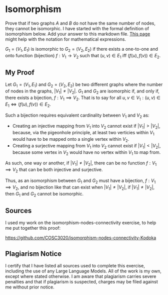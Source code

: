 # Isomorphism

Prove that if two graphs $A$ and $B$ do not have the same number of nodes, they
cannot be isomorphic. I have started with the formal definition of isomorphism
below. Add your answer to this markdown file. [This
page](https://docs.github.com/en/get-started/writing-on-github/working-with-advanced-formatting/writing-mathematical-expressions)
might help with the notation for mathematical expressions.

$G_1=(V_1 , E_1)$ is isomorphic to $G_2 = (V_2, E_2)$ if there exists a
one-to-one and onto function (bijection) $f: V_1 \rightarrow V_2$ such that $(u,v)
\in E_1$ iff $(f(u),f(v)) \in E_2$.

## My Proof

Let $G_1 = (V_1, E_1)$ and $G_2 = (V_2, E_2)$ be two different graphs where the
number of nodes in the graphs, $|V_1| \neq |V_2|$. $G_1$ and $G_2$ are isomorphic
if, and only if, there exists a bijection, $f: V_1 \implies V_2$. That is to
say for all $u, v \in V_1: (u, v) \in E_1 \Longleftrightarrow (f(u), f(v)) \in E_2$.  

Such a bijection requires equivalent cardinality between $V_1$ and $V_2$ as:  

* Creating an injective mapping from $V_1$ into $V_2$ cannot exist if $|V_1| >
  |V_2|$, because, via the pigeonhole principle, at least two verticies within
  $V_1$ would have to be mapped onto a single vertex within $V_2$.
* Creating a surjective mapping from $V_1$ into $V_2$ cannot exist if $|V_1| <
  |V_2|$, because some vertex in $V_2$ would have no vertex within $V_1$ to
  map from.
  
As such, one way or another, if $|V_1| \neq |V_2|$, there can be no function $f:
V_1 \implies V_2$ that can be both injective and surjective.  

Thus, as an isomorphism between $G_1$ and $G_2$ must have a bijection, $f: V_1
\implies V_2$, and no bijection like that can exist when $|V_1| \neq |V_2|$, if
$|V_1| \neq |V_2|$, then $G_1$ and $G_2$ cannot be isomorphic.  

## Sources

I used my work on the isomorphism-nodes-connectivity exercise, to help me put
together this proof:  

https://github.com/COSC3020/isomorphism-nodes-connectivity-Kodoka  

## Plagiarism Notice

I certify that I have listed all sources used to complete this exercise, including the use of any Large Language Models. All of the work is my own, except where stated otherwise. I am aware that plagiarism carries severe penalties and that if plagiarism is suspected, charges may be filed against me without prior notice.
